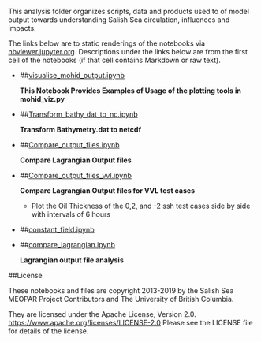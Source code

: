 This analysis folder organizes scripts, data and products used to  of model output towards understanding Salish Sea circulation, influences and impacts.

The links below are to static renderings of the notebooks via
[nbviewer.jupyter.org](https://nbviewer.jupyter.org/).
Descriptions under the links below are from the first cell of the notebooks
(if that cell contains Markdown or raw text).

* ##[visualise_mohid_output.ipynb](https://nbviewer.jupyter.org/urls/bitbucket.org/midoss/analysis-ashutosh/raw/default/mohid_diagnostic_tools/.//visualise_mohid_output.ipynb)  
    
    **This Notebook Provides Examples of Usage of the plotting tools in mohid_viz.py**  

* ##[Transform_bathy_dat_to_nc.ipynb](https://nbviewer.jupyter.org/urls/bitbucket.org/midoss/analysis-ashutosh/raw/default/mohid_diagnostic_tools/.//Transform_bathy_dat_to_nc.ipynb)  
    
    **Transform Bathymetry.dat to netcdf**  

* ##[Compare_output_files.ipynb](https://nbviewer.jupyter.org/urls/bitbucket.org/midoss/analysis-ashutosh/raw/default/mohid_diagnostic_tools/.//Compare_output_files.ipynb)  
    
    **Compare Lagrangian Output files**  

* ##[Compare_output_files_vvl.ipynb](https://nbviewer.jupyter.org/urls/bitbucket.org/midoss/analysis-ashutosh/raw/default/mohid_diagnostic_tools/.//Compare_output_files_vvl.ipynb)  
    
    **Compare Lagrangian Output files for VVL test cases**  
    - Plot the Oil Thickness of the 0,2, and -2 ssh test cases side by side with intervals of 6 hours  

* ##[constant_field.ipynb](https://nbviewer.jupyter.org/urls/bitbucket.org/midoss/analysis-ashutosh/raw/default/mohid_diagnostic_tools/.//constant_field.ipynb)  
    
* ##[compare_lagrangian.ipynb](https://nbviewer.jupyter.org/urls/bitbucket.org/midoss/analysis-ashutosh/raw/default/mohid_diagnostic_tools/.//compare_lagrangian.ipynb)  
    
    **Lagrangian output file analysis**  


##License

These notebooks and files are copyright 2013-2019
by the Salish Sea MEOPAR Project Contributors
and The University of British Columbia.

They are licensed under the Apache License, Version 2.0.
https://www.apache.org/licenses/LICENSE-2.0
Please see the LICENSE file for details of the license.
